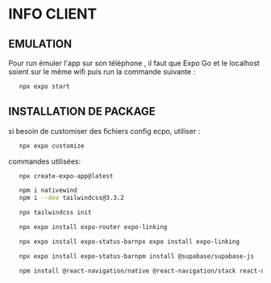 # INFO CLIENT 


## EMULATION
Pour run émuler l'app sur son téléphone , il faut que Expo Go  et le localhost soient sur le même wifi puis run la commande suivante :

```bash
   npx expo start
```


## INSTALLATION DE PACKAGE

si besoin de customiser des fichiers config ecpo, utiliser : 
```bash
   npx expo customize
``` 


commandes utilisées:

```bash
   npx create-expo-app@latest
```

```bash
   npm i nativewind
   npm i --dev tailwindcss@3.3.2
```

```bash 
   npx tailwindcss init
```

```bash
   npx expo install expo-router expo-linking
```

```bash
   npx expo install expo-status-barnpx expo install expo-linking
```

```bash
   npx expo install expo-status-barnpm install @supabase/supabase-js
```

```bash
   npm install @react-navigation/native @react-navigation/stack react-native-screens react-native-safe-area-context@4.12.0 react-native-gesture-handler react-native-reanimated react-native-get-random-values
```


